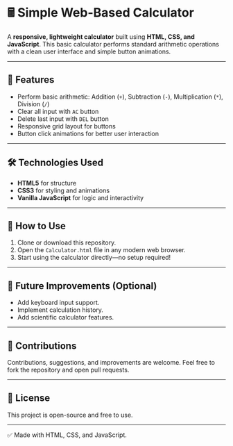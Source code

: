 # 🖩 Simple Web-Based Calculator

A **responsive, lightweight calculator** built using **HTML, CSS, and JavaScript**. This basic calculator performs standard arithmetic operations with a clean user interface and simple button animations.

---

## 🚀 Features

- Perform basic arithmetic: Addition (`+`), Subtraction (`-`), Multiplication (`*`), Division (`/`)
- Clear all input with `AC` button
- Delete last input with `DEL` button
- Responsive grid layout for buttons
- Button click animations for better user interaction

---

## 🛠 Technologies Used

- **HTML5** for structure
- **CSS3** for styling and animations
- **Vanilla JavaScript** for logic and interactivity

---

## 📂 How to Use

1. Clone or download this repository.
2. Open the `Calculator.html` file in any modern web browser.
3. Start using the calculator directly—no setup required!

---

## 📌 Future Improvements (Optional)

- Add keyboard input support.
- Implement calculation history.
- Add scientific calculator features.

---

## 🤝 Contributions

Contributions, suggestions, and improvements are welcome. Feel free to fork the repository and open pull requests.

---

## 📄 License

This project is open-source and free to use.

---

✅ Made with HTML, CSS, and JavaScript.
